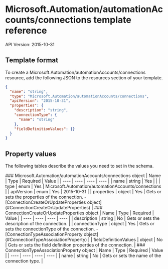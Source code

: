 # Microsoft.Automation/automationAccounts/connections template reference
API Version: 2015-10-31
## Template format

To create a Microsoft.Automation/automationAccounts/connections resource, add the following JSON to the resources section of your template.

```json
{
  "name": "string",
  "type": "Microsoft.Automation/automationAccounts/connections",
  "apiVersion": "2015-10-31",
  "properties": {
    "description": "string",
    "connectionType": {
      "name": "string"
    },
    "fieldDefinitionValues": {}
  }
}
```
## Property values

The following tables describe the values you need to set in the schema.

<a id="Microsoft.Automation/automationAccounts/connections" />
### Microsoft.Automation/automationAccounts/connections object
|  Name | Type | Required | Value |
|  ---- | ---- | ---- | ---- |
|  name | string | Yes |  |
|  type | enum | Yes | Microsoft.Automation/automationAccounts/connections |
|  apiVersion | enum | Yes | 2015-10-31 |
|  properties | object | Yes | Gets or sets the properties of the connection. - [ConnectionCreateOrUpdateProperties object](#ConnectionCreateOrUpdateProperties) |


<a id="ConnectionCreateOrUpdateProperties" />
### ConnectionCreateOrUpdateProperties object
|  Name | Type | Required | Value |
|  ---- | ---- | ---- | ---- |
|  description | string | No | Gets or sets the description of the connection. |
|  connectionType | object | Yes | Gets or sets the connectionType of the connection. - [ConnectionTypeAssociationProperty object](#ConnectionTypeAssociationProperty) |
|  fieldDefinitionValues | object | No | Gets or sets the field definition properties of the connection. |


<a id="ConnectionTypeAssociationProperty" />
### ConnectionTypeAssociationProperty object
|  Name | Type | Required | Value |
|  ---- | ---- | ---- | ---- |
|  name | string | No | Gets or sets the name of the connection type. |

